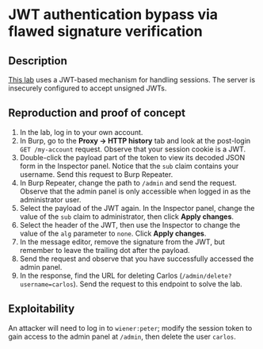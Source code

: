 # JWT authentication bypass via flawed signature verification

## Description

[This lab](https://portswigger.net/web-security/jwt/lab-jwt-authentication-bypass-via-flawed-signature-verification) uses a JWT-based mechanism for handling sessions. The server is insecurely configured to accept unsigned JWTs. 

## Reproduction and proof of concept

1. In the lab, log in to your own account.
2. In Burp, go to the **Proxy -> HTTP history** tab and look at the post-login `GET /my-account` request. Observe that your session cookie is a JWT.
3. Double-click the payload part of the token to view its decoded JSON form in the Inspector panel. Notice that the `sub` claim contains your username. Send this request to Burp Repeater.
4. In Burp Repeater, change the path to `/admin` and send the request. Observe that the admin panel is only accessible when logged in as the administrator user.
5. Select the payload of the JWT again. In the Inspector panel, change the value of the `sub` claim to administrator, then click **Apply changes**.
6. Select the header of the JWT, then use the Inspector to change the value of the `alg` parameter to `none`. Click **Apply changes**.
7. In the message editor, remove the signature from the JWT, but remember to leave the trailing dot after the payload.
8. Send the request and observe that you have successfully accessed the admin panel.
9. In the response, find the URL for deleting Carlos (`/admin/delete?username=carlos`). Send the request to this endpoint to solve the lab.

## Exploitability

An attacker will need to log in to `wiener:peter`; modify the session token to gain access to the admin panel at `/admin`, then delete the user `carlos`. 
